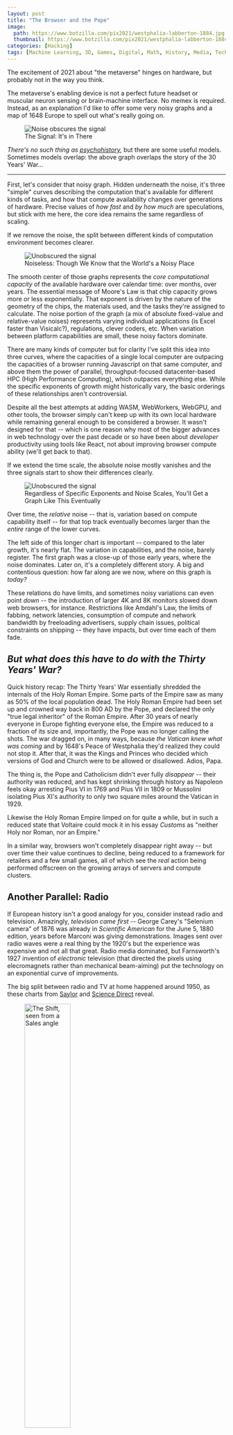 ```yaml
---
layout: post
title: "The Browser and the Pope"
image:
  path: https://www.botzilla.com/pix2021/westphalia-labberton-1884.jpg
  thumbnail: https://www.botzilla.com/pix2021/westphalia-labberton-1884.jpg
categories: [Hacking]
tags: [Machine Learning, 3D, Games, Digital, Math, History, Media, TechBiz, NVIDIA]
---
```


The excitement of 2021 about "the metaverse" hinges on hardware, but probably not in the way you think.

The metaverse's enabling device is not a perfect future headset or muscular neuron sensing or brain-machine interface. No memex is required. Instead, as an explanation I'd like to offer some very noisy graphs and a map of 1648 Europe to spell out what's really going on.

<figure class="align-center">
<img alt="Noise obscures the signal" src="https://www.botzilla.com/pix2021/compute-rg20-Noisy.png">
<figcaption>The Signal: It's in There</figcaption>
</figure>

_There's no such thing as <a href="https://en.wikipedia.org/wiki/Psychohistory_(fictional)">psychohistory</a>,_ but there are some useful models. Sometimes models overlap: the above graph overlaps the story of the 30 Years' War...

<!--more-->

<hr/>

First, let's consider that noisy graph. Hidden underneath the noise, it's three "simple" curves describing the computation that's available for different kinds of tasks, and how that compute availability changes over generations of hardware. Precise values of _how fast_ and _by how much_ are speculations, but stick with me here, the core idea remains the same regardless of scaling.

If we remove the noise, the split between different kinds of computation environment becomes clearer.

<figure class="align-center">
<img alt="Unobscured the signal" src="https://www.botzilla.com/pix2021/compute-rg20-Smooth.png">
<figcaption>Noiseless: Though We Know that the World's a Noisy Place</figcaption>
</figure>

The smooth center of those graphs represents the _core computational capacity_ of the available hardware over calendar time: over months, over years. The essential message of Moore's Law is that chip capacity grows more or less exponentially. That exponent is driven by the nature of the geometry of the chips, the materials used, and the tasks they're assigned to calculate. The noise portion of the graph (a mix of absolute fixed-value and relative-value noises) represents varying individual applications (is Excel faster than Visicalc?), regulations, clever coders, etc. When variation between platform capabilities are small, these noisy factors dominate.

There are many kinds of computer but for clarity I've split this idea into three curves, where the capacities of a single local computer are outpacing the capacities of a browser running Javascript on that same computer, and above them the power of parallel, throughput-focused datacenter-based HPC (High Performance Computing), which outpaces everything else. While the specific exponents of growth might historically vary, the basic orderings of these relationships aren't controversial.

Despite all the best attempts at adding WASM, WebWorkers, WebGPU, and other tools, the browser simply can't keep up with its own local hardware while remaining general enough to be considered a browser. It wasn't designed for that -- which is one reason why most of the bigger advances in web technology over the past decade or so have been about _developer_ productivity using tools like React, not about improving browser compute ability (we'll get back to that).

If we extend the time scale, the absolute noise mostly vanishes and the three signals start to show their differences clearly.

<figure class="align-center">
<img alt="Unobscured the signal" src="https://www.botzilla.com/pix2021/compute-rg100-Noisy.png">
<figcaption>Regardless of Specific Exponents and Noise Scales, You'll Get a Graph Like This Eventually</figcaption>
</figure>

Over time, the _relative_ noise -- that is, variation based on compute capability itself -- for that top track eventually becomes larger than the _entire_ range of the lower curves.

The left side of this longer chart is important -- compared to the later growth, it's nearly flat. The variation in capabilities, and the noise, barely register. The first graph was a close-up of those early years, where the noise dominates. Later on, it's a completely different story. A big and contentious question: how far along are we now, where on this graph is _today?_

These relations do have limits, and sometimes noisy variations can even point _down_ -- the introduction of larger 4K and 8K monitors slowed down web browsers, for instance. Restrictions like Amdahl's Law, the limits of fabbing, network latencies, consumption of compute and network bandwidth by freeloading advertisers, supply chain issues, political constraints on shipping -- they have impacts, but over time each of them fade. 

## _But what does this have to do with the Thirty Years' War?_

Quick history recap: The Thirty Years' War essentially shredded the internals of the Holy Roman Empire. Some parts of the Empire saw as many as 50% of the local population dead. The Holy Roman Empire had been set up and crowned way back in 800 AD by the Pope, and declared the only "true legal inheritor" of the Roman Empire. After 30 years of nearly everyone in Europe fighting everyone else, the Empire was reduced to a fraction of its size and, importantly, the Pope was no longer calling the shots. The war dragged on, in many ways, because _the Vatican knew what was coming_ and by 1648's Peace of Westphalia they'd realized they could not stop it. After that, it was the Kings and Princes who decided which versions of God and Church were to be allowed or disallowed. Adios, Papa.

The thing is, the Pope and Catholicism didn't ever fully _disappear_ -- their authority was reduced, and has kept shrinking through history as Napoleon feels okay arresting Pius VI in 1769 and Pius VII in 1809 or Mussolini isolating Pius XI's authority to only two square miles around the Vatican in 1929.

Likewise the Holy Roman Empire limped on for quite a while, but in such a reduced state that Voltaire could mock it in his essay _Customs_ as "neither Holy nor Roman, nor an Empire."

In a similar way, browsers won't completely disappear right away -- but over time their value continues to decline, being reduced to a framework for retailers and a few small games, all of which see the _real_ action being performed offscreen on the growing arrays of servers and compute clusters.

## Another Parallel: Radio

If European history isn't a good analogy for you, consider instead radio and television. Amazingly, _television came first_ -- George Carey's "Selenium camera" of 1876 was already in _Scientific American_ for the June 5, 1880 edition, years before Marconi was giving demonstrations. Images sent over radio waves were a real thing by the 1920's but the experience was expensive and not all that great. Radio media dominated, but Farnsworth's 1927 invention of _electronic_ television (that directed the pixels using elecromagnets rather than mechanical beam-aiming) put the technology on an exponential curve of improvements.

The big split between radio and TV at home happened around 1950, as these charts from <a href="https://saylordotorg.github.io/text_understanding-media-and-culture-an-introduction-to-mass-communication/s12-01-the-evolution-of-television.html">Saylor</a> and <a href="https://www.sciencedirect.com/topics/social-sciences/radio-listeners">Science Direct</a> reveal.

<figure class="align-center">
<img alt="The Shift, seen from a Sales angle" src="https://www.botzilla.com/pix2021/tv-adoption-saylordotorg.jpg" width="50%">
<figcaption>from <i>The Evolution of Television:</i> US Households with Televisions</figcaption>
</figure>

<figure class="align-center">
<img alt="The Shift, seen from a consumption angle" src="https://www.botzilla.com/pix2021/radio-listeners-science-direct.gif" width="80%">
<figcaption>from the <i>Encyclopedia of International Media and Communications:</i> Declining Radio Time</figcaption>
</figure>

It's all TV from there on out.

Radio didn't entirely go away -- but today it's mostly an automotive accessory.

In the early days of TV's success, program content followed radio formats closely -- some radio programs like _Gunsmoke_ even jumped the divide when the audiences were moving. Over times, we've seen those formats mutate. Episodic radio shows have nearly vanished, and TV quickly developed its new forms and rituals: Saturday Morning Cartoons, daytime soap operas, the decline of baseball in favor of football and basketball, and later the youtubes and HBOs. Ideas that really don't make sense for radio.

## So Where Does That Leave the Browser?

Depending on where you think we are on the graph, and how the scales shake out, things don't look good, in the long long term, for the browser. And maybe not even in the short term. The rise of computationally-intensive ideas like Deep Learning, Crypto currencies, and Metaverse applications indicate to me that we're already passing into the steeper part of the chart where capabilities are peeling apart faster than software product cycles can adapt (this was true even a decade ago in some quarters: when I was at Nvidia, we passed the point where it took longer to create a AAA video game than the product cycles of AAA game hardware).

Yet weirdly when people are encouraged to learn to code, we give them: Javascript.

It's where some jobs are _now,_ I get it. Or worse, maybe it's where the jobs _were_ when the training website was prepared in 2013. But the long-term returns for getting locked-into JS's mentality and the browser DOM model are questionable.

While the browser isn't vanishing instantly, there are many applications for which the browser's contribution is already reduced to noise:

* High end gaming
* Machine Learning (especially training)
* Crypto
* Microbiology
* Machine Vision
* High-speed and automated Trading
* Logistics Automation and robotics of all kinds
* _The Metaverse_

I'm sure you can think of many more.

For that last one, "the Metaverse" -- whether hi-def or low-def -- is much deeper than what you see on the screen or in your goggles. Those increased demands are largely what makes it more than just another walled-garden game. Physics needs to be calculated, poses estimated, textures and patterns recalculated, loads balanced and synchronized... The computation that's required beyond the visible pixels has to be deep, fast, connected, secure, and able to scale to a very wide range of complexity.

The truth is, "the metaverse" might just be a blip in the course of this history. Right now lots of people have identified a range of computational possibilities and have wrapped a little ribbon around them labelled "metaverse." The truth of what can be accomplished may be far more amazing.

_Hardly anything has been invented yet._

<hr/>

### Footnotes

* _On Moore's Law and Exponents:_ It's entirely possible that what Gordon Moore realized in the 1960's was not an exponential curve but the start of a long logistic one (or a series of logistic curves). If you want to learn a lot about the consequences of logistic curves and improvement, I highly recommend Vaclav Smil's book <a href="http://vaclavsmil.com/">_Growth._</a> If various kinds of computation _are_ on long logistic curves, the basic assertion of this article is probably still true, because each kind of task and platform will have its own limiting factors, which are likely to kick in at different times. In fact I'd even go so far as to say browser computation is already suffering from the limits of its architecture and has been since well before ES6.

* _Try it Yourself:_ As mentioned, the ideas behind this simple set of graphs are in a <a href="https://colab.research.google.com/drive/1NKcdC_18ZQ-GntNhbeRHx1nsU-CRe4XK?usp=sharing">Colab notebook</a> and you can fiddle with them yourself. It's really _very_ simple math, though unintuitive for human brains that don't deal well with exponents. So try it yourself -- see how much noise or variations in the signals can affect your own results. And if you think this model is just full of beans, I'd appeciate your comments!

* The Thirty Years' War lasted about the same in duration as the time from the first web browser until today. Probably nothing.

* _**The Missing Graph Line:**_ One key piece of computational hardware that hasn't changed appreciably since the invention of electrical circuits is the human brain. Tools like React are trying to help you out, but it's... a losing battle. Human computation limits would be drawn as a flat horizontal line on graphs like the ones above. You can decide for yourself where you think that line might should be drawn: high, or low? YMMV, but thinking through some of the possible personal impacts of different line heights might be worth your while. My hunch is that it's low, but hard to make out in the noise: especially since once computation is above human understanding, how can you recognize the quiet shift?

> _This is how the Singularity comes_<br/>
> _This is how the Singularity comes_<br/>
> _This is how the Singularity comes_<br/>
> _Not with a bang but a whisper._
